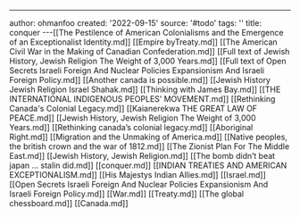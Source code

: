 ---
author: ohmanfoo
created: '2022-09-15'
source: '#todo'
tags: ''
title: conquer
---[[The Pestilence of American Colonialisms and the Emergence of an Exceptionalist Identity.md]]
[[Empire byTreaty.md]]
[[The American Civil War in the Making of Canadian Confederation.md]]
[[Full text of Jewish History, Jewish Religion The Weight of 3,000 Years.md]]
[[Full text of Open Secrets Israeli Foreign And Nuclear Policies Expansionism And Israeli Foreign Policy.md]]
[[Another canada is possible.md]]
[[Jewish History Jewish Religion Israel Shahak.md]]
[[Thinking with James Bay.md]]
[[THE INTERNATIONAL INDIGENOUS PEOPLES’ MOVEMENT.md]]
[[Rethinking Canada's Colonial Legacy.md]]
[[Kaianerekwa THE GREAT LAW OF PEACE.md]]
[[Jewish History, Jewish Religion The Weight of 3,000 Years.md]]
[[Rethinking canada’s colonial legacy.md]]
[[Aboriginal Right.md]]
[[Migration and the Unmaking of America.md]]
[[Native peoples, the british crown and the war of 1812.md]]
[[The Zionist Plan For The Middle East.md]]
[[Jewish History, Jewish Religion.md]]
[[The bomb didn’t beat japan … stalin did.md]]
[[conquer.md]]
[[INDIAN TREATIES AND AMERICAN EXCEPTIONALISM.md]]
[[His Majestys Indian Allies.md]]
[[Israel.md]]
[[Open Secrets Israeli Foreign And Nuclear Policies Expansionism And Israeli Foreign Policy.md]]
[[War.md]]
[[Treaty.md]]
[[The global chessboard.md]]
[[Canada.md]]

